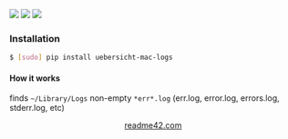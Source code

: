 <!--
https://readme42.com
-->


[![](https://img.shields.io/pypi/v/uebersicht-mac-logs.svg?maxAge=3600)](https://pypi.org/project/uebersicht-mac-logs/)
[![](https://img.shields.io/badge/License-Unlicense-blue.svg?longCache=True)](https://unlicense.org/)
[![](https://github.com/andrewp-as-is/uebersicht-mac-logs.widget/workflows/tests42/badge.svg)](https://github.com/andrewp-as-is/uebersicht-mac-logs.widget/actions)

### Installation
```bash
$ [sudo] pip install uebersicht-mac-logs
```

#### How it works
finds `~/Library/Logs` non-empty `*err*.log` (err.log, error.log, errors.log, stderr.log, etc)

<p align="center">
    <a href="https://readme42.com/">readme42.com</a>
</p>